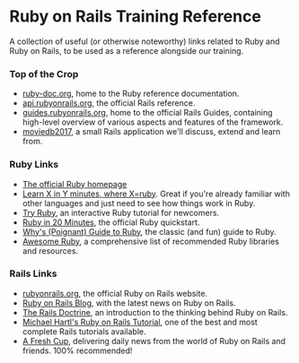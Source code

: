 # Ruby on Rails Training Reference

A collection of useful (or otherwise noteworthy) links related to Ruby and Ruby on Rails, to be used as a reference alongside our training.

### Top of the Crop

- [ruby-doc.org](http://ruby-doc.org/), home to the Ruby reference documentation.
- [api.rubyonrails.org](http://api.rubyonrails.org/), the official Rails reference.
- [guides.rubyonrails.org](http://guides.rubyonrails.org/), home to the official Rails Guides, containing high-level overview of various aspects and features of the framework.
- [moviedb2017](https://github.com/manserei/moviedb2017), a small Rails application we'll discuss, extend and learn from.

### Ruby Links

- [The official Ruby homepage](https://www.ruby-lang.org/)
- [Learn X in Y minutes, where X=ruby](https://learnxinyminutes.com/docs/ruby/). Great if you're already familiar with other languages and just need to see how things work in Ruby.
- [Try Ruby](http://tryruby.org/), an interactive Ruby tutorial for newcomers.
- [Ruby in 20 Minutes](https://www.ruby-lang.org/en/documentation/quickstart/), the official Ruby quickstart.
- [Why's (Poignant) Guide to Ruby](http://poignant.guide/), the classic (and fun) guide to Ruby.
- [Awesome Ruby](http://awesome-ruby.com/), a comprehensive list of recommended Ruby libraries and resources.



### Rails Links

- [rubyonrails.org](http://rubyonrails.org/), the official Ruby on Rails website.
- [Ruby on Rails Blog](http://weblog.rubyonrails.org/), with the latest news on Ruby on Rails.
- [The Rails Doctrine](http://rubyonrails.org/doctrine/), an introduction to the thinking behind Ruby on Rails.
- [Michael Hartl's Ruby on Rails Tutorial](https://www.railstutorial.org/), one of the best and most complete Rails tutorials available.
- [A Fresh Cup](https://afreshcup.com/), delivering daily news from the world of Ruby on Rails and friends. 100% recommended!
